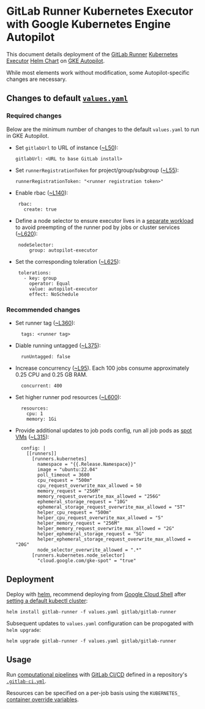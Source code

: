 # GitLab Runner Kubernetes Executor with Google Kubernetes Engine Autopilot

This document details deployment of the [GitLab Runner](https://docs.gitlab.com/runner/) [Kubernetes Executor](https://docs.gitlab.com/runner/executors/kubernetes.html) [Helm Chart](https://gitlab.com/gitlab-org/charts/gitlab-runner) on [GKE Autopilot](https://cloud.google.com/kubernetes-engine/docs/concepts/autopilot-overview).

While most elements work without modification, some Autopilot-specific changes are necessary.

## Changes to default [`values.yaml`](https://gitlab.com/gitlab-org/charts/gitlab-runner/-/blob/main/values.yaml)

### Required changes

Below are the minimum number of changes to the default `values.yaml` to run in GKE Autopilot.

* Set `gitlabUrl` to URL of instance ([~L50](https://gitlab.com/gitlab-org/charts/gitlab-runner/-/blob/main/values.yaml#L51)):

    `gitlabUrl: <URL to base GitLab install>`

* Set `runnerRegistrationToken` for project/group/subgroup ([~L55](https://gitlab.com/gitlab-org/charts/gitlab-runner/-/blob/main/values.yaml#L57)):

    `runnerRegistrationToken: "<runner registration token>"`

* Enable rbac ([~L140](https://gitlab.com/gitlab-org/charts/gitlab-runner/-/blob/main/values.yaml#L139)):

       rbac:
         create: true

* Define a node selector to ensure executor lives in a [separate workload](https://cloud.google.com/kubernetes-engine/docs/how-to/node-auto-provisioning#workload_separation) to avoid preempting of the runner pod by jobs or cluster services ([~L620](https://gitlab.com/gitlab-org/charts/gitlab-runner/-/blob/main/values.yaml#L617)):

       nodeSelector:
           group: autopilot-executor

* Set the corresponding toleration ([~L625](https://gitlab.com/gitlab-org/charts/gitlab-runner/-/blob/main/values.yaml#L625)):

       tolerations:
         - key: group
           operator: Equal
           value: autopilot-executor
           effect: NoSchedule

### Recommended changes

* Set runner tag ([~L360](https://gitlab.com/gitlab-org/charts/gitlab-runner/-/blob/main/values.yaml#L358)):

        tags: <runner tag>

* Diable running untagged ([~L375](https://gitlab.com/gitlab-org/charts/gitlab-runner/-/blob/main/values.yaml#L374)):

        runUntagged: false

* Increase concurrency ([~L95](https://gitlab.com/gitlab-org/charts/gitlab-runner/-/blob/main/values.yaml#L93)). Each 100 jobs consume approximately 0.25 CPU and 0.25 GB RAM.

        concurrent: 400

* Set higher runner pod resources ([~L600](https://gitlab.com/gitlab-org/charts/gitlab-runner/-/blob/main/values.yaml#L601)):

        resources:
          cpu: 1
          memory: 1Gi

* Provide additional updates to job pods config, run all job pods as [spot VMs](https://cloud.google.com/kubernetes-engine/docs/concepts/spot-vms) ([~L315](https://gitlab.com/gitlab-org/charts/gitlab-runner/-/blob/main/values.yaml#L317)):

        config: |
          [[runners]]
            [runners.kubernetes]
              namespace = "{{.Release.Namespace}}"
              image = "ubuntu:22.04"
              poll_timeout = 3600
              cpu_request = "500m"
              cpu_request_overwrite_max_allowed = 50
              memory_request = "256M"
              memory_request_overwrite_max_allowed = "256G"
              ephemeral_storage_request = "10G"
              ephemeral_storage_request_overwrite_max_allowed = "5T"
              helper_cpu_request = "500m"
              helper_cpu_request_overwrite_max_allowed = "5"
              helper_memory_request = "256M"
              helper_memory_request_overwrite_max_allowed = "2G"
              helper_ephemeral_storage_request = "5G"
              helper_ephemeral_storage_request_overwrite_max_allowed = "20G"
              node_selector_overwrite_allowed = ".*"
            [runners.kubernetes.node_selector]
              "cloud.google.com/gke-spot" = "true"
 
## Deployment

Deploy with [helm](https://helm.sh), recommend deploying from [Google Cloud Shell](https://cloud.google.com/shell) after [setting a default kubectl cluster](https://cloud.google.com/kubernetes-engine/docs/how-to/cluster-access-for-kubectl#default_cluster_kubectl):

    helm install gitlab-runner -f values.yaml gitlab/gitlab-runner

Subsequent updates to `values.yaml` configuration can be propogated with `helm upgrade`:

    helm upgrade gitlab-runner -f values.yaml gitlab/gitlab-runner

## Usage

Run [computational pipelines](https://en.wikipedia.org/wiki/Pipeline_(computing)) with [GitLab CI/CD](https://docs.gitlab.com/ee/ci) defined in a repository's [`.gitlab-ci.yml`](https://docs.gitlab.com/ee/ci/yaml/gitlab_ci_yaml.html).

Resources can be specified on a per-job basis using the `KUBERNETES_` [container override variables](https://docs.gitlab.com/runner/executors/kubernetes.html#overwriting-container-resources).
